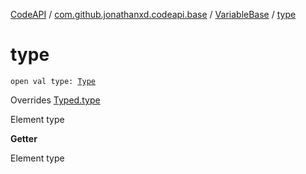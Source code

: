 [CodeAPI](../../index.md) / [com.github.jonathanxd.codeapi.base](../index.md) / [VariableBase](index.md) / [type](.)

# type

`open val type: `[`Type`](http://docs.oracle.com/javase/6/docs/api/java/lang/reflect/Type.html)

Overrides [Typed.type](../-typed/type.md)

Element type

**Getter**

Element type

